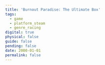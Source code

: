 ```yaml
---
title: 'Burnout Paradise: The Ultimate Box'
tags:
  - game
  - platform_steam
  - genre_racing
digital: true
physical: false
guide: false
pending: false
date: 2000-01-01
permalink: false
---
```

